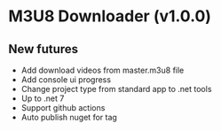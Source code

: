# M3U8 Downloader (v1.0.0)

## New futures

* Add download videos from master.m3u8 file
* Add console ui progress
* Change project type from standard app to .net tools
* Up to .net 7
* Support github actions
* Auto publish nuget for tag